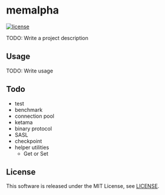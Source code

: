 # memalpha

[![license](https://img.shields.io/github/license/ttakezawa/memalpha.svg?style=flat-square)](LICENSE)

TODO: Write a project description

## Usage

TODO: Write usage

## Todo

- test
- benchmark
- connection pool
- ketama
- binary protocol
- SASL
- checkpoint
- helper utilities
  - Get or Set

## License

This software is released under the MIT License, see [LICENSE](LICENSE).
